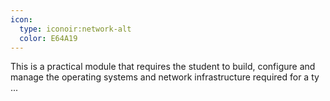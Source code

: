 ```yaml
---
icon:
  type: iconoir:network-alt
  color: E64A19
---
```


This is a practical module that requires the student to build, configure and manage the operating systems and network infrastructure required for a ty ... 
